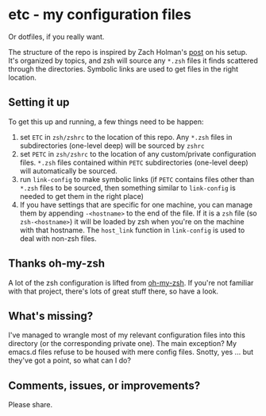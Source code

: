 etc - my configuration files
============================

Or dotfiles, if you really want.

The structure of the repo is inspired by Zach Holman's
[post](http://zachholman.com/2010/08/dotfiles-are-meant-to-be-forked/)
on his setup. It's organized by topics, and zsh will source any `*.zsh`
files it finds scattered through the directories. Symbolic links are
used to get files in the right location.

Setting it up
-------------

To get this up and running, a few things need to be happen:

1. set `ETC` in `zsh/zshrc` to the location of this repo. Any `*.zsh`
   files in subdirectories (one-level deep) will be sourced by `zshrc`
2. set `PETC` in `zsh/zshrc` to the location of any custom/private
   configuration files. `*.zsh` files contained within `PETC`
   subdirectories (one-level deep) will automatically be sourced.
3. run `link-config` to make symbolic links (if `PETC` contains files
   other than `*.zsh` files to be sourced, then something similar to
   `link-config` is needed to get them in the right place)
4. If you have settings that are specific for one machine, you can
   manage them by appending `-<hostname>` to the end of the file. If it
   is a `zsh` file (so `zsh-<hostname>`) it will be loaded by zsh when
   you're on the machine with that hostname. The `host_link` function in
   `link-config` is used to deal with non-zsh files.

Thanks oh-my-zsh
----------------

A lot of the zsh configuration is lifted from
[oh-my-zsh](https://github.com/robbyrussell/oh-my-zsh). If you're not
familiar with that project, there's lots of great stuff there, so have a
look.

What's missing?
---------------

I've managed to wrangle most of my relevant configuration files into
this directory (or the corresponding private one). The main exception?
My emacs.d files refuse to be housed with mere config files. Snotty, yes
... but they've got a point, so what can I do?


Comments, issues, or improvements?
----------------------------------

Please share.

